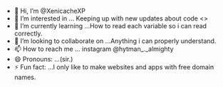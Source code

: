 - 👋 Hi, I’m @XenicacheXP
- 👀 I’m interested in ... Keeping up with new updates about code <>
- 🌱 I’m currently learning ...How to read each variable so i can read correctly.
- 💞️ I’m looking to collaborate on ...Anything i can properly understand.
- 📫 How to reach me ... instagram @hytman_._almighty
- 😄 Pronouns: ...(sir.)
- ⚡ Fun fact: ...I only like to make websites and apps with free domain names.

<!---
XenicacheXP/XenicacheXP is a ✨ special ✨ repository because its `README.md` (this file) appears on your GitHub profile.
You can click the Preview link to take a look at your changes.
--->
